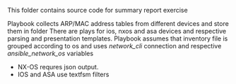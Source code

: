 This folder contains source code for summary report exercise

Playbook collects ARP/MAC address tables from different devices and store them in folder
There are plays for ios, nxos and asa devices and respective parsing and presentation templates.
Playbook assumes that inventory file is grouped according to os and uses *network_cli* connection and respective *ansible_network_os* variables 
- NX-OS requres json output.
- IOS and ASA use textfsm filters